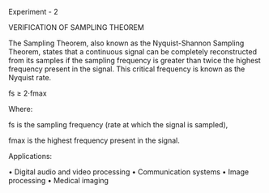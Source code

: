 Experiment - 2

VERIFICATION OF SAMPLING THEOREM

The Sampling Theorem, also known as the Nyquist-Shannon Sampling Theorem, states that a 
continuous signal can be completely reconstructed from its samples if the sampling frequency is greater 
than twice the highest frequency present in the signal. This critical frequency is known as the Nyquist 
rate.
 
 fs ≥ 2⋅fmax

Where:

fs is the sampling frequency (rate at which the signal is sampled),

fmax is the highest frequency present in the signal.

Applications:

• Digital audio and video processing
• Communication systems
• Image processing
• Medical imaging
